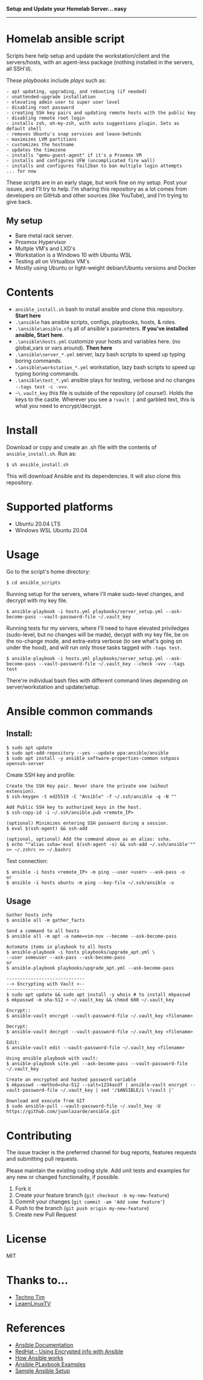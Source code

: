 **Setup and Update your Homelab Server... easy**

---

# Homelab ansible script

Scripts here help setup and update the workstation/client and the servers/hosts, with an agent-less package (nothing installed in the servers, all SSH'd).

These *playbooks* include *plays* such as:

    - apt updating, upgrading, and rebooting (if needed)
    - unattended-upgrade installation
    - elevating admin user to super user level
    - disabling root password
    - creating SSH key pairs and updating remote hosts with the public key
    - disabling remote root login
    - installs zsh, oh-my-zsh, with auto suggestions plugin. Sets as default shell
    - removes Ubuntu's snap services and leave-behinds
    - maximizes LVM partitions
    - customizes the hostname
    - updates the timezone
    - installs "qemu-guest-agent" if it's a Proxmox VM
    - installs and configures UFW (uncomplicated fire wall)
    - installs and configures fail2ban to ban multiple login attempts
    ... for now

These scripts are in an early stage, but work fine on my setup. Post your issues, and I'll try to help. I'm sharing this repository as a lot comes from developers on GitHub and other sources (like YouTube), and I'm trying to give back.

## My setup
- Bare metal rack server.
- Proxmox Hypervisor
- Multple VM's and LXD's
- Workstation is a Windows 10 with Ubuntu WSL
- Testing all on Virtualbox VM's
- Mostly using Ubuntu or light-weight debian/Ubuntu versions and Docker

# Contents
- `ansible_install.sh` bash to install ansible and clone this repository. **Start here**
- `.\ansible` has ansible scripts, configs, playbooks, hosts, & roles.
- `.\ansible\ansible.cfg` all of ansible's parameters. **If you've installed ansible, Start here**.
- `.\ansible\hosts.yml` customize your hosts and variables here. (no global_vars or vars around). **Then here**
- `.\ansible\server_*.yml` server, lazy bash scripts to speed up typing boring commands.
- `.\ansible\workstation_*.yml` workstation, lazy bash scripts to speed up typing boring commands.
- `.\ansible\test_*.yml` ansible plays for testing, verbose and no changes `--tags test -c -vvv`.
- `~\.vault_key` this file is outside of the repository (of course!). Holds the keys to the castle. Wherever you see a `!vault |` and garbled text, this is what you need to encrypt/decrypt.

# Install
Download or copy and create an .sh file with the contents of `ansible_install.sh`. Run as:

    $ sh ansible_install.sh

This will download Ansible and its dependencies. It will also clone this repository.

# Supported platforms
- Ubuntu 20.04 LTS
- Windows WSL Ubuntu 20.04

# Usage
Go to the script's home directory:

    $ cd ansible_scripts

Running setup for the servers, where I'll make sudo-level changes, and decrypt with my key file.

    $ ansible-playbook -i hosts.yml playbooks/server_setup.yml --ask-become-pass --vault-password-file ~/.vault_key

Running tests for my servers, where I'll need to have elevated priviledges (sudo-level, but no changes will be made), decypt with my key file, be on the no-change mode, and extra-extra verbose (to see what's going on under the hood), and will run only those tasks tagged with `-tags test`.

    $ ansible-playbook -i hosts.yml playbooks/server_setup.yml --ask-become-pass --vault-password-file ~/.vault_key --check -vvv --tags test

There're individual bash files with different command lines depending on server/workstation and update/setup.

# Ansible common commands
## Install:
	$ sudo apt update
	$ sudo apt-add-repository --yes --update ppa:ansible/ansible
	$ sudo apt install -y ansible software-properties-common sshpass openssh-server

Create SSH key and profile:

    Create the SSH Key pair. Never share the private one (wihout extension).
    $ ssh-keygen -t ed25519 -C "Ansible" -f ~/.ssh/ansible -q -N ""
    
    Add Public SSH key to authorized_keys in the host.
    $ ssh-copy-id -i ~/.ssh/ansible.pub <remote_IP>

    (optional) Minimizes entering SSH password during a session.
    $ eval $(ssh-agent) && ssh-add

    (optional, optional) Add the command above as an alias: ssha.
    $ echo ""alias ssha='eval $(ssh-agent -s) && ssh-add ~/.ssh/ansible'"" >> ~/.zshrc >> ~/.bashrc


Test connection:

    $ ansible -i hosts <remote_IP> -m ping --user <user> --ask-pass -o
	or
	$ ansible -i hosts ubuntu -m ping --key-file ~/.ssh/ansible -o
	
## Usage
	Gather hosts info
	$ ansible all -m gather_facts
	
	Send a command to all hosts
	$ ansible all -m apt -a name=vim-nox --become --ask-become-pass
	
	Automate items in playbook to all hosts
	$ ansible-playbook -i hosts playbooks/upgrade_apt.yml \
	--user someuser --ask-pass --ask-become-pass
	or
	$ ansible-playbook playbooks/upgrade_apt.yml --ask-become-pass
	
	-----------------------------
    --> Encrypting with Vault <--
    -----------------------------
	$ sudo apt update && sudo apt install -y whois # to install mkpasswd
	$ mkpasswd -m sha-512 > ~/.vault_key && chmod 600 ~/.vault_key
	
	Encrypt::
	$ ansible-vault encrypt --vault-password-file ~/.vault_key <filename>
	
	Decrypt:
	$ ansible-vault decrypt --vault-password-file ~/.vault_key <filename>
	
	Edit:
	$ ansible-vault edit --vault-password-file ~/.vault_key <filename>
	
	Using ansible playbook with vault:
	$ ansible-playbook site.yml --ask-become-pass --vault-password-file ~/.vault_key
	
	Create an encrypted and hashed password variable
	$ mkpasswd --method=sha-512 --salt=1234asdf | ansible-vault encrypt --vault-password-file ~/.vault_key | sed '/$ANSIBLE/i \!vault |'
	
	Download and execute from GIT
	$ sudo ansible-pull --vault-password-file ~/.vault_key -U https://github.com/juanlazarde/ansible.git

# Contributing

The issue tracker is the preferred channel for bug reports, features requests and submitting pull requests.

Please maintain the existing coding style. Add unit tests and examples for any new or changed functionality, if possible.

1. Fork it
2. Create your feature branch (`git checkout -b my-new-feature`)
3. Commit your changes (`git commit -am 'Add some feature'`)
4. Push to the branch (`git push origin my-new-feature`)
5. Create new Pull Request

# License
MIT

# Thanks to...
- [Techno Tim](https://www.youtube.com/channel/UCOk-gHyjcWZNj3Br4oxwh0A)
- [LeaenLinuxTV](https://www.youtube.com/channel/UCxQKHvKbmSzGMvUrVtJYnUA)

# References
- [Ansible Documentation](https://docs.ansible.com/index.html)
- [RedHat - Using Encrypted info with Ansible](https://www.redhat.com/sysadmin/ansible-playbooks-secrets)
- [How Ansible works](https://www.ansible.com/overview/how-ansible-works)
- [Ansible PLaybook Examples](https://www.middlewareinventory.com/blog/ansible-playbook-example/)
- [Sample Ansible Setup](https://docs.ansible.com/ansible/latest/user_guide/sample_setup.html)
